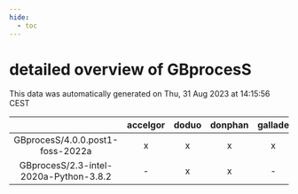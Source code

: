 ```yaml
---
hide:
  - toc
---
```


detailed overview of GBprocesS
==============================


This data was automatically generated on Thu, 31 Aug 2023 at 14:15:56 CEST  

| |accelgor|doduo|donphan|gallade|joltik|skitty|swalot|victini|
| :---: | :---: | :---: | :---: | :---: | :---: | :---: | :---: | :---: |
|GBprocesS/4.0.0.post1-foss-2022a|x|x|x|x|x|x|x|x|
|GBprocesS/2.3-intel-2020a-Python-3.8.2|-|x|x|-|x|x|x|x|
